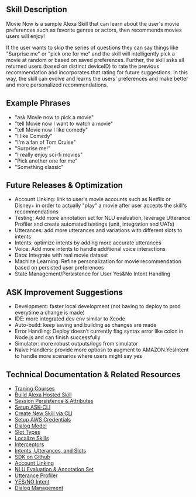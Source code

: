 ## Skill Description

Movie Now is a sample Alexa Skill that can learn about the user's movie preferences such as favorite genres or actors, then recommends movies users will enjoy!

If the user wants to skip the series of questions they can say things like "Surprise me" or "pick one for me" and the skill will intelligently pick a movie at random or based on saved preferences. Further, the skill asks all returned users (based on distinct deviceID) to rate the previous recommendation and incorporates that rating for future suggestions. In this way, the skill can evolve and learns the users' preferences and make better and more personalized recommendations.

## Example Phrases

- "ask Movie now to pick a movie"
- "tell Movie now I want to watch a movie"
- "tell Movie now I like comedy"
- "I like Comedy"
- "I'm a fan of Tom Cruise"
- "Surprise me!"
- "I really enjoy sci-fi movies"
- "Pick another one for me"
- "Something classic"

## Future Releases & Optimization

- Account Linking: link to user's movie accounts such as Netflix or Disney+ in order to actually "play" a movie after user accepts the skill's recommendations
- Testing: Add more annotation set for NLU evaluation, leverage Utterance Profiler and create automated testings (unit, integration and UATs)
- Utterances: add more utterances and variations with different slots to intents
- Intents: optimize intents by adding more accurate utterances
- Voice: Add more intents to handle additional voice interactions
- Data: Integrate with real movie dataset
- Machine Learning: Refine personalization for movie recommendation based on persisted user preferences
- State Management/Persistence for User Yes&No Intent Handling

## ASK Improvement Suggestions

- Development: faster local development (not having to deploy to prod everytime a change is made)
- IDE: more integrated dev env similar to Xcode
- Auto-build: keep saving and building as changes are made
- Error Handling: Deploy doesn’t currently flag syntax error like colon in Node.js and can finish successfully
- Simulator: more robust outputs/logs from simulator
- Naive Handlers: provide more optiosn to augment to AMAZON.YesIntent to handle more scenarios where users might say yes

## Technical Documentation & Related Resources

- [Traning Courses](https://developer.amazon.com/en-US/alexa/alexa-skills-kit/resources/training-resources/)
- [Build Alexa Hosted Skill](https://developer.amazon.com/docs/hosted-skills/build-a-skill-end-to-end-using-an-alexa-hosted-skill.html)
- [Session Persistence & Attributes](https://ask-sdk-for-nodejs.readthedocs.io/en/latest/Managing-Attributes.html)
- [Setup ASK-CLI](https://developer.amazon.com/en-US/docs/alexa/smapi/quick-start-alexa-skills-kit-command-line-interface.html)
- [Create New Skill via CLI](https://developer.amazon.com/en-US/docs/alexa/smapi/ask-cli-intro.html#create-new-skill)
- [Setup AWS Credentials](https://developer.amazon.com/en-US/docs/alexa/smapi/manage-credentials-with-ask-cli.html#create-aws-credentials)
- [Dialog Model](https://developer.amazon.com/en-US/docs/alexa/custom-skills/define-the-dialog-to-collect-and-confirm-required-information.html)
- [Slot Types](https://developer.amazon.com/en-US/docs/alexa/custom-skills/slot-type-reference.html)
- [Localize Skills](https://developer.amazon.com/blogs/alexa/post/285a6778-0ed0-4467-a602-d9893eae34d7/how-to-localize-your-alexa-skills)
- [Interceptors](https://developer.amazon.com/blogs/alexa/post/0e2015e1-8be3-4513-94cb-da000c2c9db0/what-s-new-with-request-and-response-interceptors-in-the-alexa-skills-kit-sdk-for-node-js)
- [Intents, Utterances, and Slots](https://developer.amazon.com/en-US/docs/alexa/custom-skills/create-intents-utterances-and-slots.html#intent-name)
- [SDK on Github](https://github.com/alexa/alexa-skills-kit-sdk-for-nodejs)
- [Account Linking](https://developer.amazon.com/en-US/docs/alexa/account-linking/understand-account-linking.html)
- [NLU Evaluation & Annotation Set](https://developer.amazon.com/en-US/docs/alexa/custom-skills/batch-test-your-nlu-model.html)
- [Utterance Profiler](https://developer.amazon.com/en-US/docs/alexa/custom-skills/test-utterances-and-improve-your-interaction-model.html)
- [YES/NO Intent](https://developer.amazon.com/blogs/alexa/post/2a70a910-7083-423a-bc12-ea1ae9f5e5a2/using-yes-no-intents-with-dialog-management)
- [Dialog Management](https://developer.amazon.com/en-US/docs/alexa/custom-skills/dialog-interface-reference.html#confirmintent)